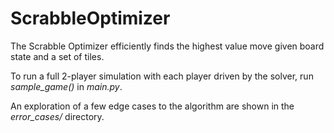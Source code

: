 # ScrabbleOptimizer
The Scrabble Optimizer efficiently finds the highest value move given board state and a set of tiles.

To run a full 2-player simulation with each player driven by the solver, run *sample_game()* in *main.py*.

An exploration of a few edge cases to the algorithm are shown in the *error_cases/* directory.
